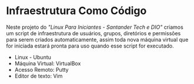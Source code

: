 # Infraestrutura Como Código

Neste projeto do _"Linux Para Iniciantes - Santander Tech e DIO"_  criamos um script de infraestrutura de usuários, grupos, diretórios e permissões para serem criados automaticamente, assim toda nova máquina virtual que for iniciada estará pronta para uso quando esse script for executado.

 - Linux - Ubuntu
 - Máquina Virtual: VirtualBox
 - Acesso Remoto: Putty
 - Editor de texto: Vim
